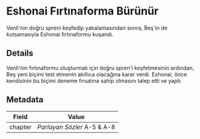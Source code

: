 # Eshonai Fırtınaforma Bürünür
Venli'nin doğru spreni keşfedip yakalamasından sonra, Beş'in de kutsamasıyla Eshonai fırtınaformu kuşandı.

## Details
Venli'nin fırtınaformu oluşturmak için doğru spren'i keşfetmesinin ardından, Beş yeni biçimi test etmenin akıllıca olacağına karar verdi. Eshonai, önce kendisinin bu biçimi deneme fırsatına sahip olmasını talep etti ve yaptı.

## Metadata
| Field | Value |
| ----- | ----- |
| chapter | *Parlayan Sözler* A-5 & A-8 |
